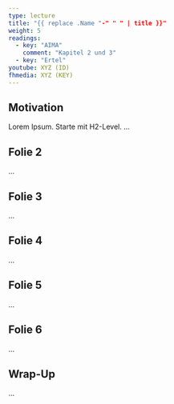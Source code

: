 ```yaml
---
type: lecture
title: "{{ replace .Name "-" " " | title }}"
weight: 5
readings:
  - key: "AIMA"
    comment: "Kapitel 2 und 3"
  - key: "Ertel"
youtube: XYZ (ID)
fhmedia: XYZ (KEY)
---
```



## Motivation
Lorem Ipsum. Starte mit H2-Level.
...

## Folie 2
...

## Folie 3
...

## Folie 4
...

## Folie 5
...

## Folie 6
...

## Wrap-Up
...
